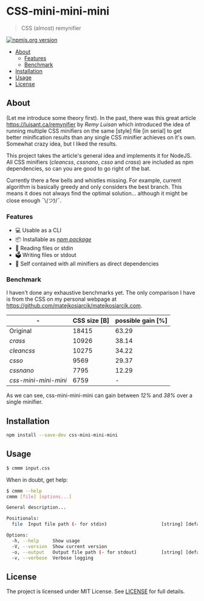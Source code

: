 # CSS-mini-mini-mini

> CSS (almost) remynifier

[![npmjs.org version](https://img.shields.io/npm/v/css-mini-mini-mini)](https://www.npmjs.com/package/css-mini-mini-mini)

<!-- toc -->

- [About](#about)
  - [Features](#features)
  - [Benchmark](#benchmark)
- [Installation](#installation)
- [Usage](#usage)
- [License](#license)

<!-- tocstop -->

## About

(Let me introduce some theory first).
In the past, there was this great article <https://luisant.ca/remynifier> by
_Remy Luisan_ which introduced the idea of running multiple CSS minifiers on the
same \[style\] file \[in serial\] to get better minification results than any
single CSS minifier achieves on it's own.
Somewhat crazy idea, but I liked the results.

This project takes the article's general idea and implements it for NodeJS.
All CSS minifiers \(_cleancss_, _cssnano_, _csso_ and _crass_\) are included as
npm dependencies, so can you are good to go right of the bat.

Currently there a few bells and whistles missing.
For example, current algorithm is basically greedy and only considers the best
branch.
This means it does not always find the optimal solution...
although it might be close enough ¯\\_(ツ)_/¯.

### Features

- 💻 Usable as a CLI
- 📦 Installable as _[npm package](https://www.npmjs.com/package/css-mini-mini-mini)_
- 📂 Reading files or stdin
- 🗳 Writing files or stdout
- 🎁 Self contained with all minifiers as direct dependencies

### Benchmark

I haven't done any exhaustive benchmarks yet.
The only comparison I have is from the CSS on my
personal webpage at <https://github.com/matejkosiarcik/matejkosiarcik.com>.

| \-                   | CSS size \[B\] | possible gain \[%\] |
| -------------------- | -------------- | ------------------- |
| Original             | 18415          | 63.29               |
| _crass_              | 10926          | 38.14               |
| _cleancss_           | 10275          | 34.22               |
| _csso_               | 9569           | 29.37               |
| _cssnano_            | 7795           | 12.29               |
| _css-mini-mini-mini_ | 6759           | -                   |

As we can see, css-mini-mini-mini can gain between _12%_ and _38%_ over a single
minifier.

## Installation

```sh
npm install --save-dev css-mini-mini-mini
```

## Usage

```sh
$ cmmm input.css
```

When in doubt, get help:

```sh
$ cmmm --help
cmmm [file] [options...]

General description...

Positionals:
  file  Input file path (- for stdin)                    [string] [default: "-"]

Options:
  -h, --help     Show usage                                            [boolean]
  -V, --version  Show current version                                  [boolean]
  -o, --output   Output file path (- for stdout)         [string] [default: "-"]
  -v, --verbose  Verbose logging                                       [boolean]
```

## License

The project is licensed under MIT License.
See [LICENSE](./LICENSE.txt) for full details.
